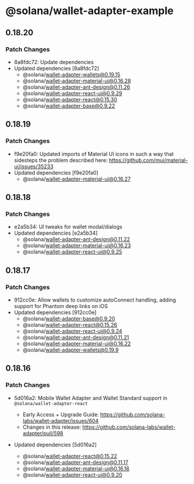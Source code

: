# @solana/wallet-adapter-example

## 0.18.20

### Patch Changes

-   8a8fdc72: Update dependencies
-   Updated dependencies [8a8fdc72]
    -   @solana/wallet-adapter-wallets@0.19.15
    -   @solana/wallet-adapter-material-ui@0.16.28
    -   @solana/wallet-adapter-ant-design@0.11.26
    -   @solana/wallet-adapter-react-ui@0.9.29
    -   @solana/wallet-adapter-react@0.15.30
    -   @solana/wallet-adapter-base@0.9.22

## 0.18.19

### Patch Changes

-   f9e20fa0: Updated imports of Material UI icons in such a way that sidesteps the problem described here: https://github.com/mui/material-ui/issues/35233
-   Updated dependencies [f9e20fa0]
    -   @solana/wallet-adapter-material-ui@0.16.27

## 0.18.18

### Patch Changes

-   e2a5b34: UI tweaks for wallet modal/dialogs
-   Updated dependencies [e2a5b34]
    -   @solana/wallet-adapter-ant-design@0.11.22
    -   @solana/wallet-adapter-material-ui@0.16.23
    -   @solana/wallet-adapter-react-ui@0.9.25

## 0.18.17

### Patch Changes

-   912cc0e: Allow wallets to customize autoConnect handling, adding support for Phantom deep links on iOS
-   Updated dependencies [912cc0e]
    -   @solana/wallet-adapter-base@0.9.20
    -   @solana/wallet-adapter-react@0.15.26
    -   @solana/wallet-adapter-react-ui@0.9.24
    -   @solana/wallet-adapter-ant-design@0.11.21
    -   @solana/wallet-adapter-material-ui@0.16.22
    -   @solana/wallet-adapter-wallets@0.19.9

## 0.18.16

### Patch Changes

-   5d016a2: Mobile Wallet Adapter and Wallet Standard support in `@solana/wallet-adapter-react`

    -   Early Access + Upgrade Guide: https://github.com/solana-labs/wallet-adapter/issues/604
    -   Changes in this release: https://github.com/solana-labs/wallet-adapter/pull/598

-   Updated dependencies [5d016a2]
    -   @solana/wallet-adapter-react@0.15.22
    -   @solana/wallet-adapter-ant-design@0.11.17
    -   @solana/wallet-adapter-material-ui@0.16.18
    -   @solana/wallet-adapter-react-ui@0.9.20
